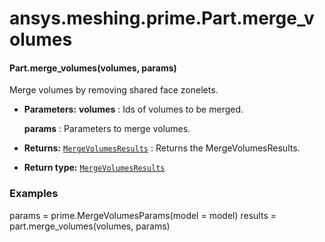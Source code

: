 <a id="ansys-meshing-prime-part-merge-volumes"></a>

# ansys.meshing.prime.Part.merge_volumes

<a id="ansys.meshing.prime.Part.merge_volumes"></a>

#### Part.merge_volumes(volumes, params)

Merge volumes by removing shared face zonelets.

* **Parameters:**
  **volumes**
  : Ids of volumes to be merged.

  **params**
  : Parameters to merge volumes.
* **Returns:**
  [`MergeVolumesResults`](ansys.meshing.prime.MergeVolumesResults.md#ansys.meshing.prime.MergeVolumesResults)
  : Returns the MergeVolumesResults.
* **Return type:**
  [`MergeVolumesResults`](ansys.meshing.prime.MergeVolumesResults.md#ansys.meshing.prime.MergeVolumesResults)

### Examples

params = prime.MergeVolumesParams(model = model)
results = part.merge_volumes(volumes, params)

<!-- !! processed by numpydoc !! -->
